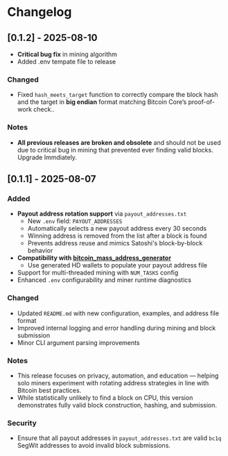 # Changelog

## [0.1.2] - 2025-08-10
- __Critical bug fix__ in mining algorithm
- Added .env tempate file to release

### Changed
- Fixed `hash_meets_target` function to correctly compare the block hash and the target in __big endian__ format matching Bitcoin Core’s proof-of-work check..

### Notes 
- __All previous releases are broken and obsolete__ and should not be used due to critical bug in mining that prevented ever finding valid blocks. Upgrade Immdiately.


## [0.1.1] - 2025-08-07

### Added
- **Payout address rotation support** via `payout_addresses.txt`
  - New `.env` field: `PAYOUT_ADDRESSES`
  - Automatically selects a new payout address every 30 seconds
  - Winning address is removed from the list after a block is found
  - Prevents address reuse and mimics Satoshi's block-by-block behavior
- **Compatibility with [bitcoin_mass_address_generator](https://crates.io/crates/bitcoin_mass_address_generator)**
  - Use generated HD wallets to populate your payout address file
- Support for multi-threaded mining with `NUM_TASKS` config
- Enhanced `.env` configurability and miner runtime diagnostics

### Changed
- Updated `README.md` with new configuration, examples, and address file format
- Improved internal logging and error handling during mining and block submission
- Minor CLI argument parsing improvements

### Notes
- This release focuses on privacy, automation, and education — helping solo miners experiment with rotating address strategies in line with Bitcoin best practices.
- While statistically unlikely to find a block on CPU, this version demonstrates fully valid block construction, hashing, and submission.

### Security
- Ensure that all payout addresses in `payout_addresses.txt` are valid `bc1q` SegWit addresses to avoid invalid block submissions.
